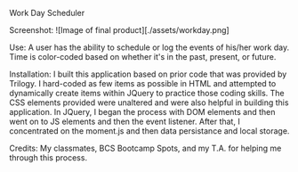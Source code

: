 Work Day Scheduler

Screenshot:
![Image of final product][./assets/workday.png]

Use:
A user has the ability to schedule or log the events of his/her work day. Time is color-coded based on whether it's in the past, present, or future.

Installation:
I built this application based on prior code that was provided by Trilogy. I hard-coded as few items as possible in HTML and attempted to dynamically create items within JQuery to practice those coding skills. The CSS elements provided were unaltered and were also helpful in building this application. In JQuery, I began the process with DOM elements and then went on to JS elements and then the event listener. After that, I concentrated on the moment.js and then data persistance and local storage.

Credits:
My classmates, BCS Bootcamp Spots, and my T.A. for helping me through this process.
